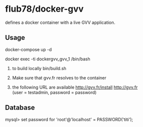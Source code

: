 # flub78/docker-gvv

defines a docker container with a live GVV application.

## Usage

docker-compose up -d

docker exec -ti dockergvv_gvv_1 /bin/bash
 
1. to build locally
bin/build.sh

1. Make sure that gvv.fr resolves to the container

1. the following URL are available
http://gvv.fr/install
http://gvv.fr		
(user = testadmin, password = password)

## Database
mysql> set password for 'root'@'localhost' = PASSWORD('titi');







